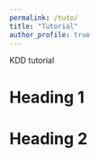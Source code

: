 ```yaml
---
permalink: /tuto/
title: "Tutorial"
author_profile: true
---
```


KDD tutorial

Heading 1
======

Heading 2
======
